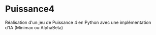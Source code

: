 # Puissance4
Réalisation d'un jeu de Puissance 4 en Python avec une implémentation d'IA (Minimax ou AlphaBeta)
